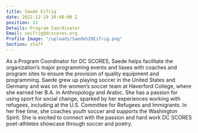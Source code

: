 ```yaml
---
title: Saede Eifrig
date: 2022-12-19 16:48:00 Z
position: 11
Details: Program Coordinator
Email: seifrig@dcscores.org
Profile Image: "/uploads/Saede%20Eifrig.png"
Section: staff
---
```


As a Program Coordinator for DC SCORES, Saede helps facilitate the organization’s major programming events and liases with coaches and program sites to ensure the provision of quality equipment and programming. Saede grew up playing soccer in the United States and Germany and was on the women’s soccer team at Haverford College, where she earned her B.A. in Anthropology and Arabic. She has a passion for using sport for social change, sparked by her experiences working with refugees, including at the U.S. Committee for Refugees and Immigrants. In her free time, she coaches youth soccer and supports the Washington Spirit. She is excited to connect with the passion and hard work DC SCORES poet-athletes showcase through soccer and poetry.